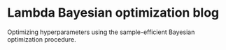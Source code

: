 # Lambda Bayesian optimization blog

Optimizing hyperparameters using the sample-efficient Bayesian optimization procedure.
